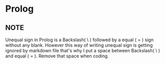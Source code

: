# Prolog

## NOTE

Unequal sign in Prolog is a Backslash( \ ) followed by a equal ( = ) sign without any blank. However this way of writing unequal sign is getting ignored by markdown file that's why I put a space between Backslash( \ )
and equal ( = ). Remove that space when coding.
